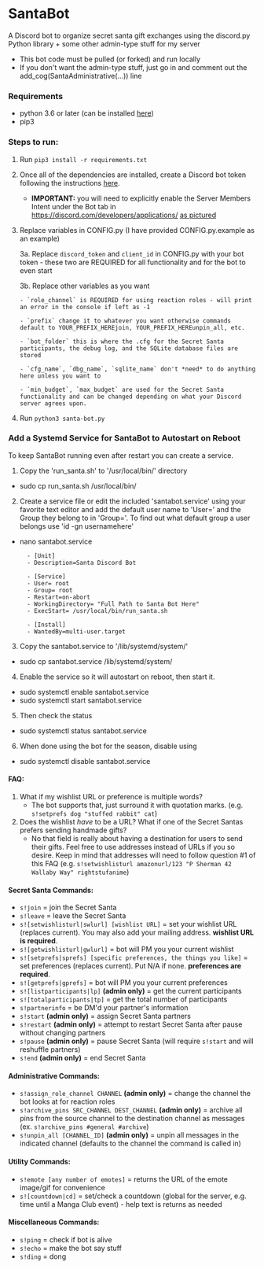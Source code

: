 # SantaBot

A Discord bot to organize secret santa gift exchanges using the discord.py Python library + some other admin-type stuff for my server

- This bot code must be pulled (or forked) and run locally
- If you don't want the admin-type stuff, just go in and comment out the add_cog(SantaAdministrative(...)) line

### Requirements
- python 3.6 or later (can be installed [here](https://www.python.org/downloads/))
- pip3

### Steps to run:
1. Run `pip3 install -r requirements.txt`
2. Once all of the dependencies are installed, create a Discord bot token following the instructions [here](https://github.com/reactiflux/discord-irc/wiki/Creating-a-discord-bot-&-getting-a-token).
   - **IMPORTANT:** you will need to explicitly enable the Server Members Intent under the Bot tab in https://discord.com/developers/applications/ [as pictured](https://i.imgur.com/mvwTiPE.png)
3. Replace variables in CONFIG.py (I have provided CONFIG.py.example as an example)

   3a. Replace `discord_token` and `client_id` in CONFIG.py with your bot token - these two are REQUIRED for all functionality and for the bot to even start

   3b. Replace other variables as you want

       - `role_channel` is REQUIRED for using reaction roles - will print an error in the console if left as -1

       - `prefix` change it to whatever you want otherwise commands default to YOUR_PREFIX_HEREjoin, YOUR_PREFIX_HEREunpin_all, etc.

       - `bot_folder` this is where the .cfg for the Secret Santa participants, the debug log, and the SQLite database files are stored

       - `cfg_name`, `dbg_name`, `sqlite_name` don't *need* to do anything here unless you want to

       - `min_budget`, `max_budget` are used for the Secret Santa functionality and can be changed depending on what your Discord server agrees upon.
4. Run `python3 santa-bot.py`

### Add a Systemd Service for SantaBot to Autostart on Reboot
To keep SantaBot running even after restart you can create a service.

1. Copy the 'run_santa.sh' to '/usr/local/bin/' directory

- sudo cp run_santa.sh /usr/local/bin/

2. Create a service file or edit the included 'santabot.service' using your favorite text editor and add the default user name to 'User=' and the Group they belong to in 'Group='. To find out what default group a user belongs use 'id -gn usernamehere'

- nano santabot.service

		- [Unit]
		- Description=Santa Discord Bot

		- [Service]
		- User= root
		- Group= root
		- Restart=on-abort
		- WorkingDirectory= "Full Path to Santa Bot Here"
		- ExecStart= /usr/local/bin/run_santa.sh

		- [Install]
		- WantedBy=multi-user.target

3. Copy the santabot.service to '/lib/systemd/system/' 

- sudo cp santabot.service /lib/systemd/system/

4. Enable the service so it will autostart on reboot, then start it.

- sudo systemctl enable santabot.service
- sudo systemctl start santabot.service

5. Then check the status

- sudo systemctl status santabot.service

6. When done using the bot for the season, disable using

- sudo systemctl disable santabot.service

#### FAQ:
1. What if my wishlist URL or preference is multiple words?
   - The bot supports that, just surround it with quotation marks. (e.g. `s!setprefs dog "stuffed rabbit" cat`)
2. Does the wishlist *have* to be a URL? What if one of the Secret Santas prefers sending handmade gifts?
   - No that field is really about having a destination for users to send their gifts. Feel free to use addresses instead of URLs if you so desire. Keep in mind that addresses will need to follow question #1 of this FAQ (e.g. `s!setwishlisturl amazonurl/123 "P Sherman 42 Wallaby Way" rightstufanime`)

#### Secret Santa Commands:

- `s!join` = join the Secret Santa
- `s!leave` = leave the Secret Santa
- `s![setwishlisturl|swlurl] [wishlist URL]` = set your wishlist URL (replaces current). You may also add your mailing address. __wishlist URL is required__.
- `s![getwishlisturl|gwlurl]` = bot will PM you your current wishlist
- `s![setprefs|sprefs] [specific preferences, the things you like]` = set preferences (replaces current). Put N/A if none. __preferences are required__.
- `s![getprefs|gprefs]` = bot will PM you your current preferences
- `s![listparticipants|lp]` **(admin only)** = get the current participants
- `s![totalparticipants|tp]` = get the total number of participants
- `s!partnerinfo` = be DM'd your partner's information
- `s!start` **(admin only)** = assign Secret Santa partners
- `s!restart` **(admin only)** = attempt to restart Secret Santa after pause without changing partners
- `s!pause` **(admin only)** = pause Secret Santa (will require `s!start` and will reshuffle partners)
- `s!end` **(admin only)** = end Secret Santa

#### Administrative Commands:
- `s!assign_role_channel CHANNEL` **(admin only)** = change the channel the bot looks at for reaction roles
- `s!archive_pins SRC_CHANNEL DEST_CHANNEL` **(admin only)** = archive all pins from the source channel to the destination channel as messages (ex. `s!archive_pins #general #archive`)
- `s!unpin_all [CHANNEL_ID]` **(admin only)** = unpin all messages in the indicated channel (defaults to the channel the command is called in)

#### Utility Commands:
- `s!emote [any number of emotes]` = returns the URL of the emote image/gif for convenience
- `s![countdown|cd]` = set/check a countdown (global for the server, e.g. time until a Manga Club event) - help text is returns as needed

#### Miscellaneous Commands:

- `s!ping` = check if bot is alive
- `s!echo` = make the bot say stuff
- `s!ding` = dong
